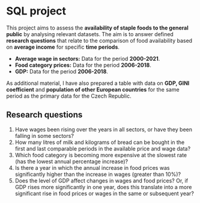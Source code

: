 # SQL project

This project aims to assess the **availability of staple foods to the general public** by analysing relevant datasets. The aim is to answer defined **research questions** that relate to the comparison of food availability based on **average income** for specific **time periods**.

- **Average wage in sectors:** Data for the period **2000-2021**.
- **Food category prices:** Data for the period **2006-2018**.
- **GDP:** Data for the period **2006-2018**.

As additional material, I have also prepared a table with data on **GDP, GINI coefficient** and **population of other European countries** for the same period as the primary data for the Czech Republic.

## Research questions

1. Have wages been rising over the years in all sectors, or have they been falling in some sectors?
2. How many litres of milk and kilograms of bread can be bought in the first and last comparable periods in the available price and wage data?
3. Which food category is becoming more expensive at the slowest rate (has the lowest annual percentage increase)?
4. Is there a year in which the annual increase in food prices was significantly higher than the increase in wages (greater than 10%)?
5.  Does the level of GDP affect changes in wages and food prices? Or, if GDP rises more significantly in one year, does this translate into a more significant rise in food prices or wages in the same or subsequent year?